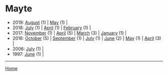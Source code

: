 # Mayte

  * 2019: 
      [August](./mayte-2019-08.md) (1) | 
      [May](./mayte-2019-05.md) (1) | 
  * 2018: 
      [July](./mayte-2018-07.md) (1) | 
      [April](./mayte-2018-04.md) (1) | 
      [February](./mayte-2018-02.md) (1) | 
  * 2017: 
      [November](./mayte-2017-11.md) (1) | 
      [April](./mayte-2017-04.md) (5) | 
      [March](./mayte-2017-03.md) (3) | 
      [January](./mayte-2017-01.md) (1) | 
  * 2016: 
      [October](./mayte-2016-10.md) (5) | 
      [September](./mayte-2016-09.md) (1) | 
      [July](./mayte-2016-07.md) (1) | 
      [June](./mayte-2016-06.md) (2) | 
      [May](./mayte-2016-05.md) (1) | 
      [April](./mayte-2016-04.md) (3) | 
  * 2006: 
      [July](./mayte-2006-07.md) (1) | 
  * 1997: 
      [June](./mayte-1997-06.md) (1) | 

----

[Home](../)
